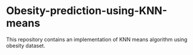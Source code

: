 # Obesity-prediction-using-KNN-means
This repository contains an implementation of KNN means algorithm using obesity dataset. 
